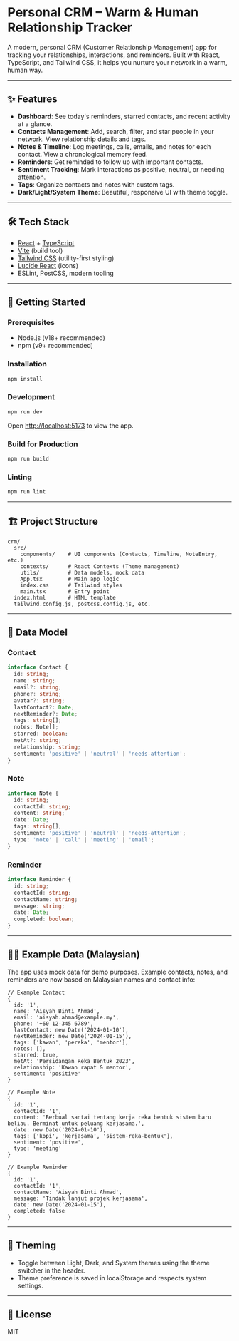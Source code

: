 # Personal CRM – Warm & Human Relationship Tracker

A modern, personal CRM (Customer Relationship Management) app for tracking your relationships, interactions, and reminders. Built with React, TypeScript, and Tailwind CSS, it helps you nurture your network in a warm, human way.

---

## ✨ Features

- **Dashboard**: See today's reminders, starred contacts, and recent activity at a glance.
- **Contacts Management**: Add, search, filter, and star people in your network. View relationship details and tags.
- **Notes & Timeline**: Log meetings, calls, emails, and notes for each contact. View a chronological memory feed.
- **Reminders**: Get reminded to follow up with important contacts.
- **Sentiment Tracking**: Mark interactions as positive, neutral, or needing attention.
- **Tags**: Organize contacts and notes with custom tags.
- **Dark/Light/System Theme**: Beautiful, responsive UI with theme toggle.

---

## 🛠️ Tech Stack

- [React](https://react.dev/) + [TypeScript](https://www.typescriptlang.org/)
- [Vite](https://vitejs.dev/) (build tool)
- [Tailwind CSS](https://tailwindcss.com/) (utility-first styling)
- [Lucide React](https://lucide.dev/) (icons)
- ESLint, PostCSS, modern tooling

---

## 🚀 Getting Started

### Prerequisites
- Node.js (v18+ recommended)
- npm (v9+ recommended)

### Installation

```bash
npm install
```

### Development

```bash
npm run dev
```

Open [http://localhost:5173](http://localhost:5173) to view the app.

### Build for Production

```bash
npm run build
```

### Linting

```bash
npm run lint
```

---

## 🏗️ Project Structure

```
crm/
  src/
    components/    # UI components (Contacts, Timeline, NoteEntry, etc.)
    contexts/      # React Contexts (Theme management)
    utils/         # Data models, mock data
    App.tsx        # Main app logic
    index.css      # Tailwind styles
    main.tsx       # Entry point
  index.html       # HTML template
  tailwind.config.js, postcss.config.js, etc.
```

---

## 📒 Data Model

### Contact
```ts
interface Contact {
  id: string;
  name: string;
  email?: string;
  phone?: string;
  avatar?: string;
  lastContact?: Date;
  nextReminder?: Date;
  tags: string[];
  notes: Note[];
  starred: boolean;
  metAt?: string;
  relationship: string;
  sentiment: 'positive' | 'neutral' | 'needs-attention';
}
```

### Note
```ts
interface Note {
  id: string;
  contactId: string;
  content: string;
  date: Date;
  tags: string[];
  sentiment: 'positive' | 'neutral' | 'needs-attention';
  type: 'note' | 'call' | 'meeting' | 'email';
}
```

### Reminder
```ts
interface Reminder {
  id: string;
  contactId: string;
  contactName: string;
  message: string;
  date: Date;
  completed: boolean;
}
```

---

## 🧑‍💻 Example Data (Malaysian)

The app uses mock data for demo purposes. Example contacts, notes, and reminders are now based on Malaysian names and contact info:

```
// Example Contact
{
  id: '1',
  name: 'Aisyah Binti Ahmad',
  email: 'aisyah.ahmad@example.my',
  phone: '+60 12-345 6789',
  lastContact: new Date('2024-01-10'),
  nextReminder: new Date('2024-01-15'),
  tags: ['kawan', 'pereka', 'mentor'],
  notes: [],
  starred: true,
  metAt: 'Persidangan Reka Bentuk 2023',
  relationship: 'Kawan rapat & mentor',
  sentiment: 'positive'
}

// Example Note
{
  id: '1',
  contactId: '1',
  content: 'Berbual santai tentang kerja reka bentuk sistem baru beliau. Berminat untuk peluang kerjasama.',
  date: new Date('2024-01-10'),
  tags: ['kopi', 'kerjasama', 'sistem-reka-bentuk'],
  sentiment: 'positive',
  type: 'meeting'
}

// Example Reminder
{
  id: '1',
  contactId: '1',
  contactName: 'Aisyah Binti Ahmad',
  message: 'Tindak lanjut projek kerjasama',
  date: new Date('2024-01-15'),
  completed: false
}
```

---

## 🎨 Theming

- Toggle between Light, Dark, and System themes using the theme switcher in the header.
- Theme preference is saved in localStorage and respects system settings.

---

## 📄 License

MIT 